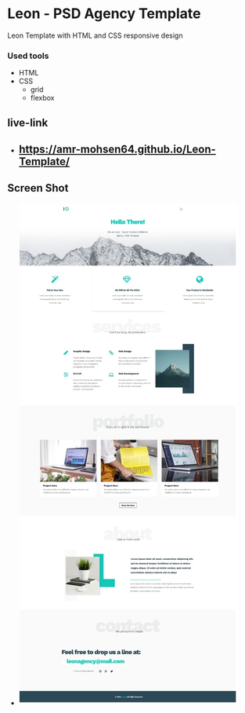 # Leon - PSD Agency Template
Leon Template with HTML and CSS responsive design

### Used tools
* HTML
* CSS
  * grid
  * flexbox
  
## live-link
* ## https://amr-mohsen64.github.io/Leon-Template/
  

## Screen Shot
* <img src = "images/template_image.jpg" />
